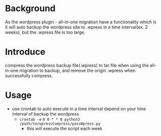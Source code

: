 <h1>Background</h1>

As the wordpress plugin - all-in-one migration have a functionality which is it will auto backup the wordpress site to .wpress in a time interval(ex. 2 weeks), but
the .wpress file is too large.

<h1>Introduce</h1>

compress the wordpress backup file(.wpress) to tar file when using the all-in-one migration to backup, and remove the origin .wpress when successfully compress.

<h1>Usage</h1>

- use crontab to auto execute in a time interval depend on your time interval of backup the wordpress
  - `crontab -e`
     `0 0 * * 0 python3 /path/to/wpressCompress/passWpress.py`
      - this will execute the script each week
